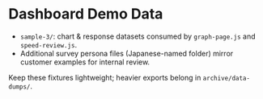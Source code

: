 # Dashboard Demo Data

- `sample-3/`: chart & response datasets consumed by `graph-page.js` and `speed-review.js`.
- Additional survey persona files (Japanese-named folder) mirror customer examples for internal review.

Keep these fixtures lightweight; heavier exports belong in `archive/data-dumps/`.
